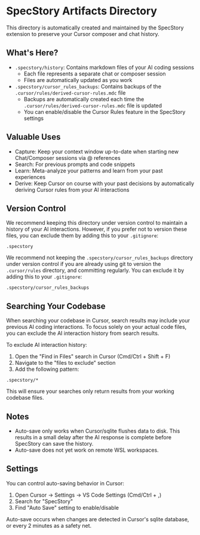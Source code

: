 
# SpecStory Artifacts Directory

This directory is automatically created and maintained by the SpecStory extension to preserve your Cursor composer and chat history.

## What's Here?

- `.specstory/history`: Contains markdown files of your AI coding sessions
    - Each file represents a separate chat or composer session
    - Files are automatically updated as you work
- `.specstory/cursor_rules_backups`: Contains backups of the `.cursor/rules/derived-cursor-rules.mdc` file
    - Backups are automatically created each time the `.cursor/rules/derived-cursor-rules.mdc` file is updated
    - You can enable/disable the Cursor Rules feature in the SpecStory settings

## Valuable Uses

- Capture: Keep your context window up-to-date when starting new Chat/Composer sessions via @ references
- Search: For previous prompts and code snippets
- Learn: Meta-analyze your patterns and learn from your past experiences
- Derive: Keep Cursor on course with your past decisions by automatically deriving Cursor rules from your AI interactions

## Version Control

We recommend keeping this directory under version control to maintain a history of your AI interactions. However, if you prefer not to version these files, you can exclude them by adding this to your `.gitignore`:

```
.specstory
```

We recommend not keeping the `.specstory/cursor_rules_backups` directory under version control if you are already using git to version the `.cursor/rules` directory, and committing regularly. You can exclude it by adding this to your `.gitignore`:

```
.specstory/cursor_rules_backups
```

## Searching Your Codebase

When searching your codebase in Cursor, search results may include your previous AI coding interactions. To focus solely on your actual code files, you can exclude the AI interaction history from search results.

To exclude AI interaction history:

1. Open the "Find in Files" search in Cursor (Cmd/Ctrl + Shift + F)
2. Navigate to the "files to exclude" section
3. Add the following pattern:

```
.specstory/*
```

This will ensure your searches only return results from your working codebase files.

## Notes

- Auto-save only works when Cursor/sqlite flushes data to disk. This results in a small delay after the AI response is complete before SpecStory can save the history.
- Auto-save does not yet work on remote WSL workspaces.

## Settings

You can control auto-saving behavior in Cursor:

1. Open Cursor → Settings → VS Code Settings (Cmd/Ctrl + ,)
2. Search for "SpecStory"
3. Find "Auto Save" setting to enable/disable

Auto-save occurs when changes are detected in Cursor's sqlite database, or every 2 minutes as a safety net.

